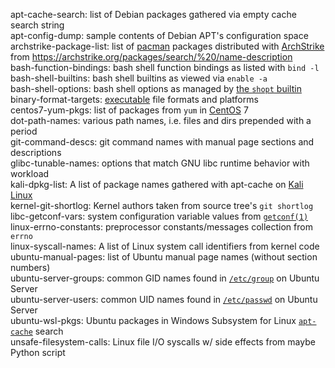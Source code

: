 apt-cache-search: list of Debian packages gathered via empty cache search string  
apt-config-dump: sample contents of Debian APT's configuration space  
archstrike-package-list: list of [pacman](https://www.archlinux.org/pacman/ "Pacman Home Page") packages distributed with [ArchStrike](https://archstrike.org) from <https://archstrike.org/packages/search/%20/name-description>  
bash-function-bindings: bash shell function bindings as listed with `bind -l`  
bash-shell-builtins: bash shell builtins as viewed via `enable -a`  
bash-shell-options: bash shell options as managed by [the `shopt` builtin](https://www.gnu.org/software/bash/manual/html_node/The-Shopt-Builtin.html "the shopt builtin")  
binary-format-targets: [executable](https://en.wikipedia.org/wiki/Executable) file formats and platforms  
centos7-yum-pkgs: list of packages from `yum` in [CentOS](https://www.centos.org/ "The CentOS Project") 7  
dot-path-names: various path names, i.e. files and dirs prepended with a period  
git-command-descs: git command names with manual page sections and descriptions  
glibc-tunable-names: options that match GNU libc runtime behavior with workload  
kali-dpkg-list: A list of package names gathered with apt-cache on [Kali Linux](https://www.kali.org)  
kernel-git-shortlog: Kernel authors taken from source tree's `git shortlog`   
libc-getconf-vars: system configuration variable values from [`getconf(1)`](https://linux.die.net/man/1/getconf "get configuration values")    
linux-errno-constants: preprocessor constants/messages collection from `errno`  
linux-syscall-names: A list of Linux system call identifiers from kernel code  
ubuntu-manual-pages: list of Ubuntu manual page names (without section numbers)  
ubuntu-server-groups: common GID names found in [`/etc/group`](http://manpages.ubuntu.com/manpages/man5/group.5.html "user group file") on Ubuntu Server  
ubuntu-server-users: common UID names found in [`/etc/passwd`](http://manpages.ubuntu.com/manpages/man5/passwd.5.html "the password file") on Ubuntu Server  
ubuntu-wsl-pkgs: Ubuntu packages in Windows Subsystem for Linux [`apt-cache`](https://debian-handbook.info/browse/stable/sect.apt-cache.html "The apt-cache Command") search   
unsafe-filesystem-calls: Linux file I/O syscalls w/ side effects from maybe Python script  
